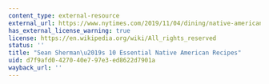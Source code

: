 ```yaml
---
content_type: external-resource
external_url: https://www.nytimes.com/2019/11/04/dining/native-american-recipes-sioux-chef.html
has_external_license_warning: true
license: https://en.wikipedia.org/wiki/All_rights_reserved
status: ''
title: "Sean Sherman\u2019s 10 Essential Native American Recipes"
uid: d7f9afd0-4270-40e7-97e3-ed8622d7901a
wayback_url: ''
---
```

